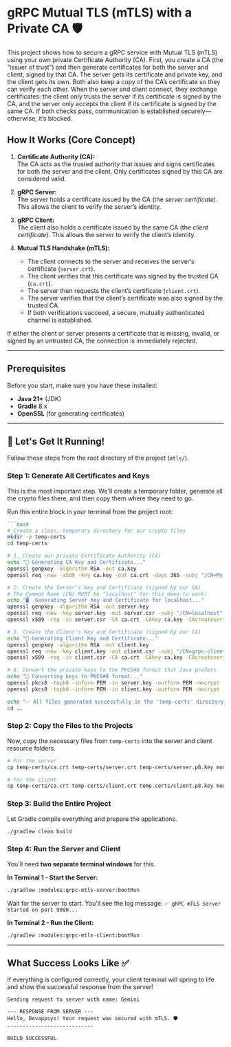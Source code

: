 # gRPC Mutual TLS (mTLS) with a Private CA 🛡️

This project shows how to secure a gRPC service with Mutual TLS (mTLS) using your own private Certificate Authority (CA). First, you create a CA (the “issuer of trust”) and then generate certificates for both the server and client, signed by that CA. The server gets its certificate and private key, and the client gets its own. Both also keep a copy of the CA’s certificate so they can verify each other. When the server and client connect, they exchange certificates: the client only trusts the server if its certificate is signed by the CA, and the server only accepts the client if its certificate is signed by the same CA. If both checks pass, communication is established securely—otherwise, it’s blocked.

## How It Works (Core Concept)

1. **Certificate Authority (CA):**  
   The CA acts as the trusted authority that issues and signs certificates for both the server and the client. Only certificates signed by this CA are considered valid.

2. **gRPC Server:**  
   The server holds a certificate issued by the CA (the *server certificate*). This allows the client to verify the server’s identity.

3. **gRPC Client:**  
   The client also holds a certificate issued by the same CA (the *client certificate*). This allows the server to verify the client’s identity.

4. **Mutual TLS Handshake (mTLS):**
    - The client connects to the server and receives the server’s certificate (`server.crt`).
    - The client verifies that this certificate was signed by the trusted CA (`ca.crt`).
    - The server then requests the client’s certificate (`client.crt`).
    - The server verifies that the client’s certificate was also signed by the trusted CA.
    - If both verifications succeed, a secure, mutually authenticated channel is established.

If either the client or server presents a certificate that is missing, invalid, or signed by an untrusted CA, the connection is immediately rejected.

---

## Prerequisites

Before you start, make sure you have these installed:

* **Java 21+** (JDK)
* **Gradle** 8.x
* **OpenSSL** (for generating certificates)

---

## 🚀 Let's Get It Running!

Follow these steps from the root directory of the project (`mtls/`).

### Step 1: Generate All Certificates and Keys

This is the most important step. We'll create a temporary folder, generate all the crypto files there, and then copy them where they need to go.

Run this entire block in your terminal from the project root:
````markdown
```bash
# Create a clean, temporary directory for our crypto files
mkdir -p temp-certs
cd temp-certs

# 1. Create our private Certificate Authority (CA)
echo "🔑 Generating CA Key and Certificate..."
openssl genpkey -algorithm RSA -out ca.key
openssl req -new -x509 -key ca.key -out ca.crt -days 365 -subj "/CN=My Private CA"

# 2. Create the Server's Key and Certificate (signed by our CA)
# The Common Name (CN) MUST be "localhost" for this demo to work!
echo "🖥️  Generating Server Key and Certificate for localhost..."
openssl genpkey -algorithm RSA -out server.key
openssl req -new -key server.key -out server.csr -subj "/CN=localhost"
openssl x509 -req -in server.csr -CA ca.crt -CAkey ca.key -CAcreateserial -out server.crt -days 365

# 3. Create the Client's Key and Certificate (signed by our CA)
echo "👤 Generating Client Key and Certificate..."
openssl genpkey -algorithm RSA -out client.key
openssl req -new -key client.key -out client.csr -subj "/CN=grpc-client"
openssl x509 -req -in client.csr -CA ca.crt -CAkey ca.key -CAcreateserial -out client.crt -days 365

# 4. Convert the private keys to the PKCS#8 format that Java prefers
echo "🔄 Converting keys to PKCS#8 format..."
openssl pkcs8 -topk8 -inform PEM -in server.key -outform PEM -nocrypt -out server.p8.key
openssl pkcs8 -topk8 -inform PEM -in client.key -outform PEM -nocrypt -out client.p8.key

echo "✅ All files generated successfully in the 'temp-certs' directory!"
cd ..
````

### Step 2: Copy the Files to the Projects

Now, copy the necessary files from `temp-certs` into the server and client resource folders.

```bash
# For the server
cp temp-certs/ca.crt temp-certs/server.crt temp-certs/server.p8.key modules/grpc-mtls-server/src/main/resources/certs/

# For the client
cp temp-certs/ca.crt temp-certs/client.crt temp-certs/client.p8.key modules/grpc-mtls-client/src/main/resources/certs/
```

### Step 3: Build the Entire Project

Let Gradle compile everything and prepare the applications.

```bash
./gradlew clean build
```

### Step 4: Run the Server and Client

You'll need **two separate terminal windows** for this.

**In Terminal 1 - Start the Server:**

```bash
./gradlew :modules:grpc-mtls-server:bootRun
```

Wait for the server to start. You'll see the log message:
`✅ gRPC mTLS Server Started on port 9090...`

**In Terminal 2 - Run the Client:**

```bash
./gradlew :modules:grpc-mtls-client:bootRun
```

-----

## What Success Looks Like ✅

If everything is configured correctly, your client terminal will spring to life and show the successful response from the server\!

```text
Sending request to server with name: Gemini

--- RESPONSE FROM SERVER ---
Hello, Devappsys! Your request was secured with mTLS. 🛡️
----------------------------

BUILD SUCCESSFUL
```
